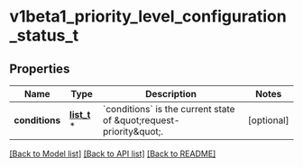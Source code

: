 # v1beta1_priority_level_configuration_status_t

## Properties
Name | Type | Description | Notes
------------ | ------------- | ------------- | -------------
**conditions** | [**list_t**](v1beta1_priority_level_configuration_condition.md) \* | &#x60;conditions&#x60; is the current state of \&quot;request-priority\&quot;. | [optional] 

[[Back to Model list]](../README.md#documentation-for-models) [[Back to API list]](../README.md#documentation-for-api-endpoints) [[Back to README]](../README.md)


